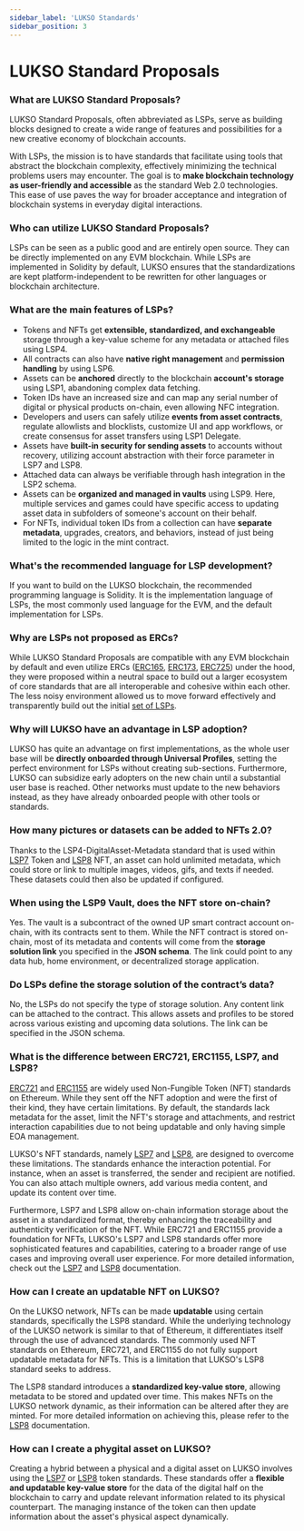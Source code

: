 ```yaml
---
sidebar_label: 'LUKSO Standards'
sidebar_position: 3
---
```


# LUKSO Standard Proposals

### What are LUKSO Standard Proposals?

LUKSO Standard Proposals, often abbreviated as LSPs, serve as building blocks designed to create a wide range of features and possibilities for a new creative economy of blockchain accounts.

With LSPs, the mission is to have standards that facilitate using tools that abstract the blockchain complexity, effectively minimizing the technical problems users may encounter. The goal is to **make blockchain technology as user-friendly and accessible** as the standard Web 2.0 technologies. This ease of use paves the way for broader acceptance and integration of blockchain systems in everyday digital interactions.

### Who can utilize LUKSO Standard Proposals?

LSPs can be seen as a public good and are entirely open source. They can be directly implemented on any EVM blockchain. While LSPs are implemented in Solidity by default, LUKSO ensures that the standardizations are kept platform-independent to be rewritten for other languages or blockchain architecture.

### What are the main features of LSPs?

- Tokens and NFTs get **extensible, standardized, and exchangeable** storage through a key-value scheme for any metadata or attached files using LSP4.
- All contracts can also have **native right management** and **permission handling** by using LSP6.
- Assets can be **anchored** directly to the blockchain **account's storage** using LSP1, abandoning complex data fetching.
- Token IDs have an increased size and can map any serial number of digital or physical products on-chain, even allowing NFC integration.
- Developers and users can safely utilize **events from asset contracts**, regulate allowlists and blocklists, customize UI and app workflows, or create consensus for asset transfers using LSP1 Delegate.
- Assets have **built-in security for sending assets** to accounts without recovery, utilizing account abstraction with their force parameter in LSP7 and LSP8.
- Attached data can always be verifiable through hash integration in the LSP2 schema.
- Assets can be **organized and managed in vaults** using LSP9. Here, multiple services and games could have specific access to updating asset data in subfolders of someone's account on their behalf.
- For NFTs, individual token IDs from a collection can have **separate metadata**, upgrades, creators, and behaviors, instead of just being limited to the logic in the mint contract.

### What's the recommended language for LSP development?

If you want to build on the LUKSO blockchain, the recommended programming language is Solidity. It is the implementation language of LSPs, the most commonly used language for the EVM, and the default implementation for LSPs.

### Why are LSPs not proposed as ERCs?

While LUKSO Standard Proposals are compatible with any EVM blockchain by default and even utilize ERCs ([ERC165](https://eips.ethereum.org/EIPS/eip-165), [ERC173](https://eips.ethereum.org/EIPS/eip-173), [ERC725](https://eips.ethereum.org/EIPS/eip-725)) under the hood, they were proposed within a neutral space to build out a larger ecosystem of core standards that are all interoperable and cohesive within each other. The less noisy environment allowed us to move forward effectively and transparently build out the initial [set of LSPs](https://github.com/lukso-network/LIPs).

### Why will LUKSO have an advantage in LSP adoption?

LUKSO has quite an advantage on first implementations, as the whole user base will be **directly onboarded through Universal Profiles**, setting the perfect environment for LSPs without creating sub-sections. Furthermore, LUKSO can subsidize early adopters on the new chain until a substantial user base is reached. Other networks must update to the new behaviors instead, as they have already onboarded people with other tools or standards.

### How many pictures or datasets can be added to NFTs 2.0?

Thanks to the LSP4-DigitalAsset-Metadata standard that is used within [LSP7](https://docs.lukso.tech/standards/nft-2.0/LSP7-Digital-Asset) Token and [LSP8](https://docs.lukso.tech/standards/nft-2.0/LSP8-Identifiable-Digital-Asset) NFT, an asset can hold unlimited metadata, which could store or link to multiple images, videos, gifs, and texts if needed. These datasets could then also be updated if configured.

### When using the LSP9 Vault, does the NFT store on-chain?

Yes. The vault is a subcontract of the owned UP smart contract account on-chain, with its contracts sent to them. While the NFT contract is stored on-chain, most of its metadata and contents will come from the **storage solution link** you specified in the **JSON schema**. The link could point to any data hub, home environment, or decentralized storage application.

### Do LSPs define the storage solution of the contract’s data?

No, the LSPs do not specify the type of storage solution. Any content link can be attached to the contract. This allows assets and profiles to be stored across various existing and upcoming data solutions. The link can be specified in the JSON schema.

### What is the difference between ERC721, ERC1155, LSP7, and LSP8?

[ERC721](https://eips.ethereum.org/EIPS/eip-721) and [ERC1155](https://eips.ethereum.org/EIPS/eip-1155) are widely used Non-Fungible Token (NFT) standards on Ethereum. While they sent off the NFT adoption and were the first of their kind, they have certain limitations. By default, the standards lack metadata for the asset, limit the NFT's storage and attachments, and restrict interaction capabilities due to not being updatable and only having simple EOA management.

LUKSO's NFT standards, namely [LSP7](https://github.com/lukso-network/LIPs/blob/main/LSPs/LSP-7-DigitalAsset.md) and [LSP8](https://github.com/lukso-network/LIPs/blob/main/LSPs/LSP-8-IdentifiableDigitalAsset.md), are designed to overcome these limitations. The standards enhance the interaction potential. For instance, when an asset is transferred, the sender and recipient are notified. You can also attach multiple owners, add various media content, and update its content over time.

Furthermore, LSP7 and LSP8 allow on-chain information storage about the asset in a standardized format, thereby enhancing the traceability and authenticity verification of the NFT. While ERC721 and ERC1155 provide a foundation for NFTs, LUKSO's LSP7 and LSP8 standards offer more sophisticated features and capabilities, catering to a broader range of use cases and improving overall user experience. For more detailed information, check out the [LSP7](https://docs.lukso.tech/standards/nft-2.0/LSP7-Digital-Asset) and [LSP8](https://docs.lukso.tech/standards/nft-2.0/LSP8-Identifiable-Digital-Asset) documentation.

### How can I create an updatable NFT on LUKSO?

On the LUKSO network, NFTs can be made **updatable** using certain standards, specifically the LSP8 standard. While the underlying technology of the LUKSO network is similar to that of Ethereum, it differentiates itself through the use of advanced standards. The commonly used NFT standards on Ethereum, ERC721, and ERC1155 do not fully support updatable metadata for NFTs. This is a limitation that LUKSO's LSP8 standard seeks to address.

The LSP8 standard introduces a **standardized key-value store**, allowing metadata to be stored and updated over time. This makes NFTs on the LUKSO network dynamic, as their information can be altered after they are minted. For more detailed information on achieving this, please refer to the [LSP8](https://docs.lukso.tech/standards/nft-2.0/LSP8-Identifiable-Digital-Asset) documentation.

### How can I create a phygital asset on LUKSO?

Creating a hybrid between a physical and a digital asset on LUKSO involves using the [LSP7](https://docs.lukso.tech/standards/nft-2.0/LSP7-Digital-Asset) or [LSP8](https://docs.lukso.tech/standards/nft-2.0/LSP8-Identifiable-Digital-Asset) token standards. These standards offer a **flexible and updatable key-value store** for the data of the digital half on the blockchain to carry and update relevant information related to its physical counterpart. The managing instance of the token can then update information about the asset's physical aspect dynamically.
